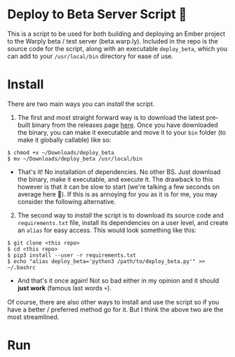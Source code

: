 # Deploy to Beta Server Script 🚀

This is a script to be used for both building and deploying an Ember project to the Warply beta / test server (beta.warp.ly). Included in the repo is the source code for the script, along with an executable `deploy_beta`, which you can add to your `/usr/local/bin` directory for ease of use.

# Install
There are two main ways you can *install* the script. 

1. The first and most straight forward way is to download the latest pre-built binary from the releases page [here](). Once you have downloaded the binary, you can make it executable and move it to your `bin` folder (to make it globally callable) like so:
```
$ chmod +x ~/Downloads/deploy_beta
$ mv ~/Downloads/deploy_beta /usr/local/bin
```
* That's it! No installation of dependencies. No other BS. Just download the binary, make it executable, and execute it. The drawback to this however is that it can be slow to start (we're talking a few seconds on average here 😬). If this is as annoying for you as it is for me, you may consider the following alternative.

2. The second way to *install* the script is to download its source code and `requirements.txt` file, install its dependencies on a user level, and create an `alias` for easy access. This would look something like this:
```
$ git clone <this repo>
$ cd <this repo>
$ pip3 install --user -r requirements.txt
$ echo "alias deploy_beta='python3 /path/to/deploy_beta.py'" >> ~/.bashrc
```
* And that's it once again! Not so bad either in my opinion and it should **just work** (famous last words 💀).

Of course, there are also other ways to install and use the script so if you have a better / preferred method go for it. But I think the above two are the most streamlined.

# Run


